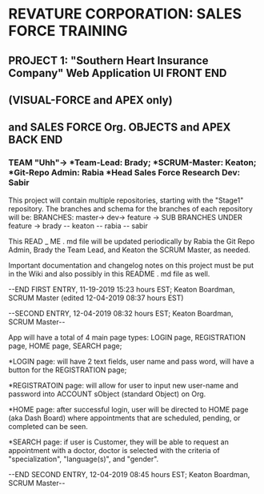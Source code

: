 #				REVATURE CORPORATION: SALES FORCE TRAINING

##		PROJECT 1: "Southern Heart Insurance Company" Web Application UI FRONT END
##		(VISUAL-FORCE and APEX only)
##		and SALES FORCE Org. OBJECTS and APEX BACK END

###		TEAM "Uhh"-> *Team-Lead: Brady; *SCRUM-Master: Keaton; *Git-Repo Admin: Rabia *Head Sales Force Research Dev: Sabir


This project will contain multiple repositories, starting with the "Stage1" repository.  The branches
and schema for the branches of each repository will be:
                                     BRANCHES: master-> dev-> feature ->
				     SUB BRANCHES UNDER feature -> brady -- keaton -- rabia -- sabir




This READ _ ME . md file will be updated periodically by Rabia the Git Repo Admin, Brady the Team Lead, and Keaton the SCRUM Master, as needed.

Important documentation and changelog notes on this project must be put in the Wiki and also possibly
in this README . md file as well.

--END FIRST ENTRY, 11-19-2019 15:23 hours EST; Keaton Boardman, SCRUM Master (edited 12-04-2019 08:37 hours EST)

--SECOND ENTRY, 12-04-2019 08:32 hours EST; Keaton Boardman, SCRUM Master--

App will have a total of 4 main page types: LOGIN page, REGISTRATION page, HOME page, SEARCH page;

*LOGIN page: will have 2 text fields, user name and pass word, will have a button for the REGISTRATION page;

*REGISTRATOIN page: will allow for user to input new user-name and password into ACCOUNT sObject (standard Object) on Org.

*HOME page: after successful login, user will be directed to HOME page (aka Dash Board) where appointments that are scheduled, pending, 
or completed can be seen.

*SEARCH page: if user is Customer, they will be able to request an appointment with a doctor, doctor is selected with the criteria of
"specialization", "language(s)", and "gender".

--END SECOND ENTRY, 12-04-2019 08:45 hours EST; Keaton Boardman, SCRUM Master--
